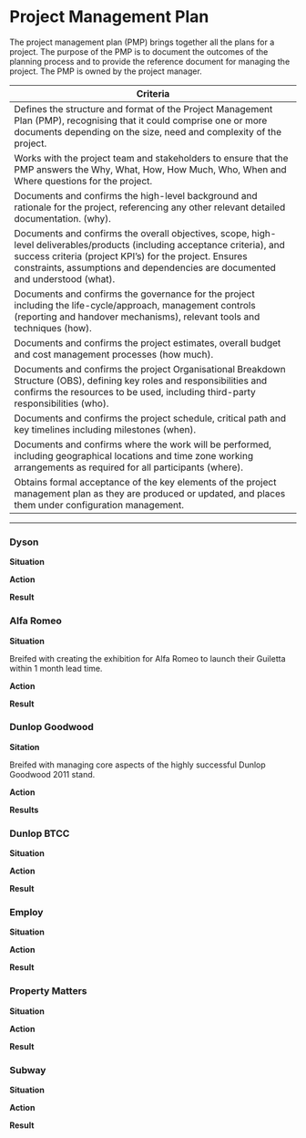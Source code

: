 # Project Management Plan 	
The project management plan (PMP) brings together all the plans for a project. The purpose of the PMP is to document the outcomes of the planning process and to provide the reference document for managing the project. The PMP is owned by the project manager. 

| Criteria |
|---|
|  Defines the structure and format of the Project Management Plan (PMP), recognising that it could comprise one or more documents depending on the size, need and complexity of the project. |
| Works with the project team and stakeholders to ensure that the PMP answers the Why, What, How, How Much, Who, When and Where questions for the project.  |
| Documents and confirms the high-level background and rationale for the project, referencing any other relevant detailed documentation. (why). |
| Documents and confirms the overall objectives, scope, high-level deliverables/products (including acceptance criteria), and success criteria (project KPI’s) for the project. Ensures constraints, assumptions and dependencies are documented and understood (what).|
| Documents and confirms the governance for the project including the life-cycle/approach, management controls (reporting and handover mechanisms), relevant tools and techniques (how).|
|Documents and confirms the project estimates, overall budget and cost management processes (how much).|
|Documents and confirms the project Organisational Breakdown Structure (OBS), defining key roles and responsibilities and confirms the resources to be used, including third-party responsibilities (who).|
|Documents and confirms the project schedule, critical path and key timelines including milestones (when).|
|Documents and confirms where the work will be performed, including geographical locations and time zone working arrangements as required for all participants (where).|
|Obtains formal acceptance of the key elements of the project management plan as they are produced or updated, and places them under configuration management.|

<hr>

### Dyson

**Situation**

**Action**

**Result**

### Alfa Romeo

**Situation**

Breifed with creating the exhibition for Alfa Romeo to launch their Guiletta within 1 month lead time.

**Action**


**Result**

### Dunlop Goodwood

**Sitation**

Breifed with managing core aspects of the highly successful Dunlop Goodwood 2011 stand.

**Action**

**Results**

### Dunlop BTCC

**Situation**

**Action**

**Result**

### Employ

**Situation**

**Action**

**Result**

### Property Matters

**Situation**

**Action**

**Result**

### Subway

**Situation**

**Action**

**Result**
